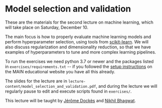 # Model selection and validation

These are the materials for the second lecture on machine learning, which will
take place on Saturday, December 10.

The main focus is how to properly evaluate machine learning models and perform
hyperparameter selection, using tools from
[scikit-learn](https://scikit-learn.org/stable/). We will also discuss
regularization and dimensionality reduction, so that we have examples of
hyperparameters to tune and more complex learning pipelines.

To run the exercises we need python 3.7 or newer and the packages listed in
`exercises/requirements.txt` -- if you followed the [setup
instructions](https://main-educational.github.io/installation.html) on
the MAIN educational website you have all this already.

The slides for the lecture are in `lecture-content/model_selection_and_validation.pdf`,
and during the lecture we will regularly pause to edit and execute scripts found
in `exercises/`.

This lecture will be taught by [Jérôme Dockès](https://jeromedockes.github.io/)
and [Nikhil Bhagwat](https://nikhil153.github.io/).
